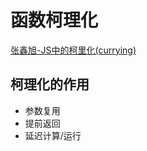 # 函数柯理化

[张鑫旭-JS中的柯里化(currying)](https://www.zhangxinxu.com/wordpress/2013/02/js-currying/)

## 柯理化的作用

- 参数复用
- 提前返回
- 延迟计算/运行
